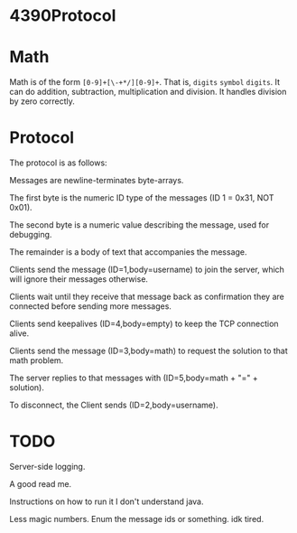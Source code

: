 # 4390Protocol

# Math

Math is of the form `[0-9]+[\-+*/][0-9]+`. That is, `digits` `symbol` `digits`. It can do addition, subtraction, multiplication and division. It handles division by zero correctly.

# Protocol

The protocol is as follows:

Messages are newline-terminates byte-arrays. 

The first byte is the numeric ID type of the messages (ID 1 = 0x31, NOT 0x01).

The second byte is a numeric value describing the message, used for debugging.

The remainder is a body of text that accompanies the message.

Clients send the message (ID=1,body=username) to join the server, which will ignore their messages otherwise.

Clients wait until they receive that message back as confirmation they are connected before sending more messages.

Clients send keepalives (ID=4,body=empty) to keep the TCP connection alive.

Clients send the message (ID=3,body=math) to request the solution to that math problem.

The server replies to that messages with (ID=5,body=math + "=" + solution).

To disconnect, the Client sends (ID=2,body=username). 




# TODO

Server-side logging.

A good read me.

Instructions on how to run it I don't understand java.

Less magic numbers. Enum the message ids or something. idk tired.
